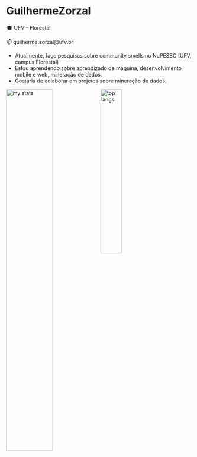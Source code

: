 # GuilhermeZorzal
<p>🎓 UFV - Florestal</p>
<p>📫 guilherme.zorzal@ufv.br</p>

<!---
GuilhermeZorzal/GuilhermeZorzal is a ✨ special ✨ repository because its `README.md` (this file) appears on your GitHub profile.
You can click the Preview link to take a look at your changes.
--->



- Atualmente, faço pesquisas sobre community smells no NuPESSC (UFV, campus Florestal)
- Estou aprendendo sobre aprendizado de máquina, desenvolvimento mobile e web, mineração de dados.
- Gostaria de colaborar em projetos sobre mineração de dados.

 <img alt="my stats" align="left" width="50%" src = "https://github-readme-stats.vercel.app/api?username=GuilhermeZorzal&show_icons=true&theme=transparent" />
<img alt="top langs" align="center" width="33.7%" src="https://github-readme-stats.vercel.app/api/top-langs/?username=GuilhermeZorzal&layout=donut&theme=transparent"/>
